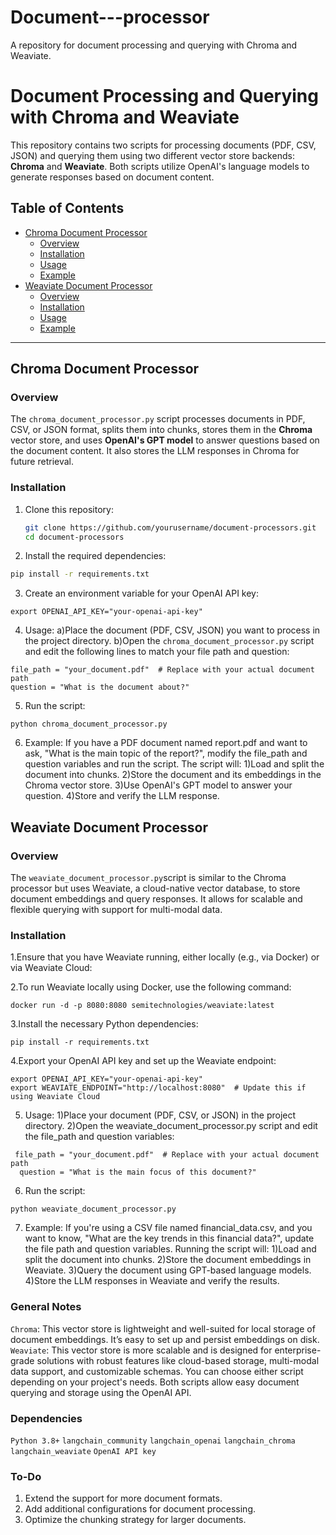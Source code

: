 # Document---processor
A repository for document processing and querying with Chroma and Weaviate.
# Document Processing and Querying with Chroma and Weaviate

This repository contains two scripts for processing documents (PDF, CSV, JSON) and querying them using two different vector store backends: **Chroma** and **Weaviate**. Both scripts utilize OpenAI's language models to generate responses based on document content.

## Table of Contents
- [Chroma Document Processor](#chroma-document-processor)
  - [Overview](#overview)
  - [Installation](#installation)
  - [Usage](#usage)
  - [Example](#example)
- [Weaviate Document Processor](#weaviate-document-processor)
  - [Overview](#overview)
  - [Installation](#installation)
  - [Usage](#usage)
  - [Example](#example)

---

## Chroma Document Processor

### Overview
The `chroma_document_processor.py` script processes documents in PDF, CSV, or JSON format, splits them into chunks, stores them in the **Chroma** vector store, and uses **OpenAI's GPT model** to answer questions based on the document content. It also stores the LLM responses in Chroma for future retrieval.

### Installation
1. Clone this repository:
   ```bash
   git clone https://github.com/yourusername/document-processors.git
   cd document-processors
2. Install the required dependencies:
```bash
pip install -r requirements.txt
 ```
3. Create an environment variable for your OpenAI API key:
```
export OPENAI_API_KEY="your-openai-api-key"
```

4. Usage:
a)Place the document (PDF, CSV, JSON) you want to process in the project directory.
b)Open the ```chroma_document_processor.py``` script and edit the following lines to match your file path and question:
```
file_path = "your_document.pdf"  # Replace with your actual document path
question = "What is the document about?"
```
5. Run the script:
```
python chroma_document_processor.py
```
6. Example:
If you have a PDF document named report.pdf and want to ask, "What is the main topic of the report?", modify the file_path and question variables and run the script.
The script will:
1)Load and split the document into chunks.
2)Store the document and its embeddings in the Chroma vector store.
3)Use OpenAI's GPT model to answer your question.
4)Store and verify the LLM response.





## Weaviate Document Processor
### Overview
The ```weaviate_document_processor.py```script is similar to the Chroma processor but uses Weaviate, a cloud-native vector database, to store document embeddings and query responses. It allows for scalable and flexible querying with support for multi-modal data.

### Installation
1.Ensure that you have Weaviate running, either locally (e.g., via Docker) or via Weaviate Cloud:

2.To run Weaviate locally using Docker, use the following command:
```
docker run -d -p 8080:8080 semitechnologies/weaviate:latest
```
3.Install the necessary Python dependencies:
```
pip install -r requirements.txt
```
4.Export your OpenAI API key and set up the Weaviate endpoint:
```
export OPENAI_API_KEY="your-openai-api-key"
export WEAVIATE_ENDPOINT="http://localhost:8080"  # Update this if using Weaviate Cloud
```
5. Usage:
 1)Place your document (PDF, CSV, or JSON) in the project directory.
 2)Open the weaviate_document_processor.py script and edit the file_path and question variables:
 ```
  file_path = "your_document.pdf"  # Replace with your actual document path
   question = "What is the main focus of this document?"
```
6. Run the script:
```
python weaviate_document_processor.py
```
7. Example:
If you're using a CSV file named financial_data.csv, and you want to know, "What are the key trends in this financial data?", update the file path and question variables. Running the script will:
1)Load and split the document into chunks.
2)Store the document embeddings in Weaviate.
3)Query the document using GPT-based language models.
4)Store the LLM responses in Weaviate and verify the results.
### General Notes
```Chroma```: This vector store is lightweight and well-suited for local storage of document embeddings. It’s easy to set up and persist embeddings on disk.
```Weaviate```: This vector store is more scalable and is designed for enterprise-grade solutions with robust features like cloud-based storage, multi-modal data support, and customizable schemas.
You can choose either script depending on your project's needs. Both scripts allow easy document querying and storage using the OpenAI API.

### Dependencies
```Python 3.8+```
```langchain_community```
```langchain_openai```
```langchain_chroma```
```langchain_weaviate```
```OpenAI API key```

### To-Do
1. Extend the support for more document formats.
2. Add additional configurations for document processing.
3. Optimize the chunking strategy for larger documents.
